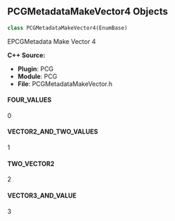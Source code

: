 ## PCGMetadataMakeVector4 Objects

```python
class PCGMetadataMakeVector4(EnumBase)
```

EPCGMetadata Make Vector 4

**C++ Source:**

- **Plugin**: PCG
- **Module**: PCG
- **File**: PCGMetadataMakeVector.h

<a id="unreal.PCGMetadataMakeVector4.FOUR_VALUES"></a>

#### FOUR_VALUES

0

<a id="unreal.PCGMetadataMakeVector4.VECTOR2_AND_TWO_VALUES"></a>

#### VECTOR2_AND_TWO_VALUES

1

<a id="unreal.PCGMetadataMakeVector4.TWO_VECTOR2"></a>

#### TWO_VECTOR2

2

<a id="unreal.PCGMetadataMakeVector4.VECTOR3_AND_VALUE"></a>

#### VECTOR3_AND_VALUE

3

<a id="unreal.PCGMetadataMathsOperation"></a>